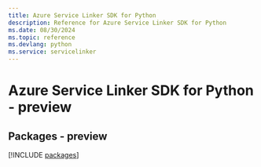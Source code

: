 ```yaml
---
title: Azure Service Linker SDK for Python
description: Reference for Azure Service Linker SDK for Python
ms.date: 08/30/2024
ms.topic: reference
ms.devlang: python
ms.service: servicelinker
---
```

# Azure Service Linker SDK for Python - preview
## Packages - preview
[!INCLUDE [packages](service-linker-index.md)]
